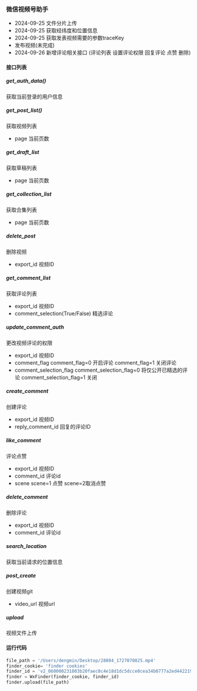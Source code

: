 ### 微信视频号助手

- 2024-09-25 文件分片上传
- 2024-09-25 获取经纬度和位置信息
- 2024-09-25 获取发表视频需要的参数traceKey
- 发布视频(未完成)
- 2024-09-26 新增评论相关接口 (评论列表 设置评论权限 回复评论 点赞 删除)

#### 接口列表

##### get_auth_data() 
获取当前登录的用户信息

##### get_post_list()
获取视频列表
- page 当前页数

##### get_draft_list
获取草稿列表

- page 当前页数

##### get_collection_list
获取合集列表

- page 当前页数

##### delete_post
删除视频
- export_id 视频ID

##### get_comment_list
获取评论列表
- export_id 视频ID
- comment_selection(True/False) 精选评论

##### update_comment_auth
更改视频评论的权限
- export_id 视频ID
- comment_flag comment_flag=0 开启评论  comment_flag=1 关闭评论
- comment_selection_flag comment_selection_flag=0 将仅公开已精选的评论 comment_selection_flag=1 关闭

##### create_comment
创建评论
- export_id 视频ID
- reply_comment_id 回复的评论ID

##### like_comment
评论点赞
- export_id 视频ID
- comment_id 评论id
- scene scene=1 点赞 scene=2取消点赞

##### delete_comment
删除评论
- export_id 视频ID
- comment_id 评论id

##### search_location
获取当前请求的位置信息


##### post_create
创建视频git
- video_url 视频url

##### upload
视频文件上传


#### 运行代码
```python
file_path = '/Users/dengmin/Desktop/28804_1727070825.mp4'
finder_cookie= 'finder cookies'
finder_id = 'v2_060000231003b20faec8c4e18d1dc5dcce0cea34b0777a2ed442219fded549577d31f6cbbb64@finder'
finder = WxFinder(finder_cookie, finder_id)
finder.upload(file_path)
```
